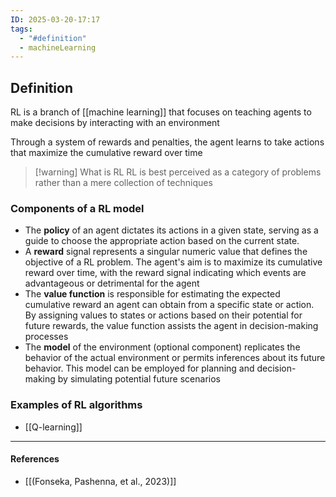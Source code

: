 ```yaml
---
ID: 2025-03-20-17:17
tags:
  - "#definition"
  - machineLearning
---
```

## Definition

RL is a branch of [[machine learning]] that focuses on teaching agents to make decisions by interacting with an environment

Through a system of rewards and penalties, the agent learns to take actions that maximize the cumulative reward over time

> [!warning] What is RL
> RL is best perceived as a category of problems rather than a mere collection of techniques

### Components of a RL model

- The **policy** of an agent dictates its actions in a given state, serving as a guide to choose the appropriate action based on the current state.
- A **reward** signal represents a singular numeric value that defines the objective of a RL problem. The agent's aim is to maximize its cumulative reward over time, with the reward signal indicating which events are advantageous or detrimental for the agent
- The **value function** is responsible for estimating the expected cumulative reward an agent can obtain from a specific state or action. By assigning values to states or actions based on their potential for future rewards, the value function assists the agent in decision-making processes
- The **model** of the environment (optional component) replicates the behavior of the actual environment or permits inferences about its future behavior. This model can be employed for planning and decision-making by simulating potential future scenarios

### Examples of RL algorithms

- [[Q-learning]]

---
#### References
- [[(Fonseka, Pashenna, et al., 2023)]]